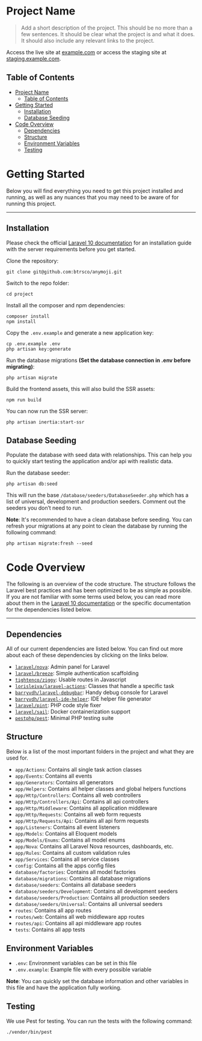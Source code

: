 # Project Name

> Add a short description of the project. This should be no more than a few
> sentences. It should be clear what the project is and what it does. It should
> also include any relevant links to the project.

Access the live site at [example.com](https://example.com) or access the staging
site at [staging.example.com](https://staging.example.com).

## Table of Contents

<!-- TOC -->
* [Project Name](#project-name)
  * [Table of Contents](#table-of-contents)
* [Getting Started](#getting-started)
  * [Installation](#installation)
  * [Database Seeding](#database-seeding)
* [Code Overview](#code-overview)
  * [Dependencies](#dependencies)
  * [Structure](#structure)
  * [Environment Variables](#environment-variables)
  * [Testing](#testing)
<!-- TOC -->

# Getting Started

Below you will find everything you need to get this project installed and
running, as well as any nuances that you may need to be aware of for running
this project.

---

## Installation

Please check the
official [Laravel 10 documentation](https://laravel.com/docs/10.x/)
for an installation guide with the server requirements before you get started.

Clone the repository:

```shell
git clone git@github.com:btrsco/anymoji.git
```

Switch to the repo folder:

```shell
cd project
```

Install all the composer and npm dependencies:

```shell
composer install
npm install
```

Copy the `.env.example` and generate a new application key:

```shell
cp .env.example .env
php artisan key:generate
```

Run the database migrations **(Set the database connection in .env before
migrating)**:

```shell
php artisan migrate
```

Build the frontend assets, this will also build the SSR assets:

```shell
npm run build
```

You can now run the SSR server:

```shell
php artisan inertia:start-ssr
```

## Database Seeding

Populate the database with seed data with relationships. This can help you to
quickly start testing the application and/or api with realistic data.

Run the database seeder:

```shell
php artisan db:seed
```

This will run the base `/database/seeders/DatabaseSeeder.php` which has a list
of universal, development and production seeders. Comment out the seeders you
don’t need to run.

**Note**: It's recommended to have a clean database before seeding. You can
refresh your migrations at any point to clean the database by running the
following command:

```shell
php artisan migrate:fresh --seed
```

# Code Overview

The following is an overview of the code structure. The structure follows the
Laravel best practices and has been optimized to be as simple as possible. If
you are not familiar with some terms used below, you can read more about them
in the [Laravel 10 documentation](https://laravel.com/docs/10.x/) or the
specific documentation for the dependencies listed below.

---

## Dependencies

All of our current dependencies are listed below. You can find out more about
each of these dependencies by clicking on the links below.

- [`laravel/nova`](https://nova.laravel.com/docs/4.0/installation.html): Admin
  panel for Laravel
- [`laravel/breeze`](https://laravel.com/docs/10.x/starter-kits#laravel-breeze):
  Simple authentication scaffolding
- [`tightenco/ziggy`](https://github.com/tighten/ziggy): Usable routes in
  Javascript
- [`lorisleiva/laravel-actions`](https://laravelactions.com/): Classes that
  handle a specific task
- [`barryvdh/laravel-debugbar`](https://github.com/barryvdh/laravel-debugbar):
  Handy debug console for Laravel
- [`barryvdh/laravel-ide-helper`](https://github.com/barryvdh/laravel-ide-helper):
  IDE helper file generator
- [`laravel/pint`](https://laravel.com/docs/10.x/pint): PHP code style fixer
- [`laravel/sail`](https://laravel.com/docs/10.x/sail): Docker containerization
  support
- [`pestphp/pest`](https://pestphp.com/docs/installation): Minimal PHP testing
  suite

## Structure

Below is a list of the most important folders in the project and what they are
used for.

- `app/Actions`: Contains all single task action classes
- `app/Events`: Contains all events
- `app/Generators`: Contains all generators
- `app/Helpers`: Contains all helper classes and global helpers functions
- `app/Http/Controllers`: Contains all web controllers
- `app/Http/Controllers/Api`: Contains all api controllers
- `app/Http/Middleware`: Contains all application middleware
- `app/Http/Requests`: Contains all web form requests
- `app/Http/Requests/Api`: Contains all api form requests
- `app/Listeners`: Contains all event listeners
- `app/Models`: Contains all Eloquent models
- `app/Models/Enums`: Contains all model enums
- `app/Nova`: Contains all Laravel Nova resources, dashboards, etc.
- `app/Rules`: Contains all custom validation rules
- `app/Services`: Contains all service classes
- `config`: Contains all the apps config files
- `database/factories`: Contains all model factories
- `database/migrations`: Contains all database migrations
- `database/seeders`: Contains all database seeders
- `database/seeders/Development`: Contains all development seeders
- `database/seeders/Production`: Contains all production seeders
- `database/seeders/Universal`: Contains all universal seeders
- `routes`: Contains all app routes
- `routes/web`: Contains all web middleware app routes
- `routes/api`: Contains all api middleware app routes
- `tests`: Contains all app tests

## Environment Variables

- `.env`: Environment variables can be set in this file
- `.env.example`: Example file with every possible variable

**Note**: You can quickly set the database information and other variables in
this file and have the application fully working.

## Testing

We use Pest for testing. You can run the tests with the following command:

```shell
./vendor/bin/pest
```
